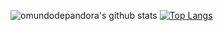 ![omundodepandora's github stats](https://github-readme-stats.vercel.app/api?username=omundodepandora&theme=bear&show_icons=true&count_private=true) [![Top Langs](https://github-readme-stats.vercel.app/api/top-langs/?username=omundodepandora&layout=compact&theme=bear&langs_count=8)](https://github.com/anuraghazra/github-readme-stats) 


